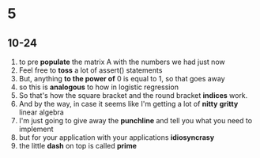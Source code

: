 # 5

## 10-24

1. to pre **populate** the matrix A with the numbers we had just now
2. Feel free to **toss** a lot of assert() statements
3. But, anything **to the power of** 0 is equal to 1, so that goes away
4. so this is **analogous** to how in logistic regression
5. So that's how the square bracket and the round bracket **indices** work.
6. And by the way, in case it seems like I'm getting a lot of **nitty** **gritty** linear algebra
7. I'm just going to give away the **punchline** and tell you what you need to implement 
8. but for your application with your applications **idiosyncrasy**
9. the little **dash** on top is called **prime**